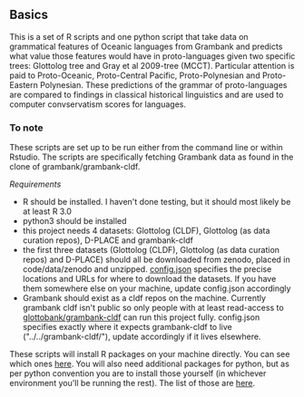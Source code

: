 ## Basics

This is a set of R scripts and one python script that take data on grammatical features of Oceanic languages from Grambank and predicts what value those features would have in proto-languages given two specific trees: Glottolog tree and Gray et al 2009-tree (MCCT). Particular attention is paid to Proto-Oceanic, Proto-Central Pacific, Proto-Polynesian and Proto-Eastern Polynesian. These predictions of the grammar of proto-languages are compared to findings in classical historical linguistics and are used to computer convservatism scores for languages.

### To note
These scripts are set up to be run either from the command line or within Rstudio. The scripts are specifically fetching Grambank data as found in the clone of grambank/grambank-cldf.

*Requirements*

*  R should be installed. I haven't done testing, but it should most likely be at least R 3.0
*  python3 should be installed
*  this project needs 4 datasets: Glottolog (CLDF), Glottolog (as data curation repos), D-PLACE and grambank-cldf
*  the first three datasets (Glottolog (CLDF), Glottolog (as data curation repos) and D-PLACE) should all be downloaded from zenodo, placed in code/data/zenodo and unzipped. [config.json](https://github.com/HedvigS/Oceanic_computational_ASR/blob/main/code/config.json) specifies the precise locations and URLs for where to download the datasets. If you have them somewhere else on your machine, update config.json accordingly
* Grambank should exist as a cldf repos on the machine. Currently grambank cldf isn't public so only people with at least read-access to [glottobank/grambank-cldf](https://github.com/glottobank/grambank-cldf) can run this project fully. config.json specifies exactly where it expects grambank-cldf to live ("../../grambank-cldf/"), update accordingly if it lives elsewhere.

These scripts will install R packages on your machine directly. You can see which ones [here](https://github.com/HedvigS/Oceanic_computational_ASR/blob/main/code/1_requirements.R). You will also need additional packages for python, but as per python convention you are to install those yourself (in whichever environment you'll be running the rest). The list of those are [here](https://github.com/HedvigS/Oceanic_computational_ASR/blob/main/code/1_requirements.txt).
